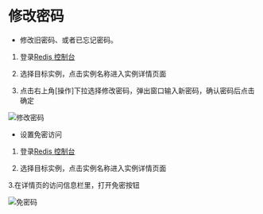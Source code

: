 # 修改密码

- 修改旧密码、或者已忘记密码。

1. 登录[Redis 控制台](https://redis-console.jdcloud.com/redis)

2. 选择目标实例，点击实例名称进入实例详情页面

3. 点击右上角[操作]下拉选择修改密码，弹出窗口输入新密码，确认密码后点击确定

![修改密码](https://github.com/jdcloudcom/cn/blob/master/image/Redis/change-pw.png)

- 设置免密访问

1. 登录[Redis 控制台](https://redis-console.jdcloud.com/redis)

2. 选择目标实例，点击实例名称进入实例详情页面

3.在详情页的访问信息栏里，打开免密按钮

![免密码](https://github.com/jdcloudcom/cn/blob/master/image/Redis/mn.png)
